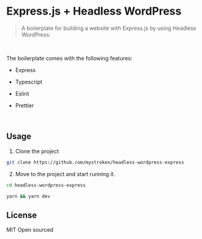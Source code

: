 <h1>
  Express.js + Headless WordPress
</h1>
<blockquote>
  A boilerplate for building a website with Express.js by using Headless WordPress.
</blockquote>

<p><br></p>

The boilerplate comes with the following features:

- Express

- Typescript

- Eslint

- Prettier

<p><br></p>

## Usage

1. Clone the project

```bash
git clone https://github.com/mystroken/headless-wordpress-express
```

2. Move to the project and start running it.

```bash
cd headless-wordpress-express
```

```bash
yarn && yarn dev
```

## License

MIT Open sourced


